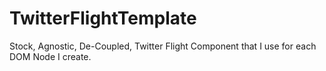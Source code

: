 TwitterFlightTemplate
=====================

Stock, Agnostic, De-Coupled, Twitter Flight Component that I use for each DOM Node I create.  